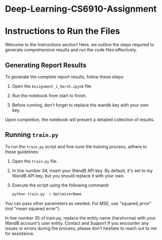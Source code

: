 # Deep-Learning-CS6910-Assignment 
# Instructions to Run the Files

Welcome to the Instructions section! Here, we outline the steps required to generate comprehensive results and run the code files effectively.

## Generating Report Results

To generate the complete report results, follow these steps:

1. Open the `Assignment_1_Harsh.ipynb` file.

2. Run the notebook from start to finish.

3. Before running, don't forget to replace the wandb key with your own key.

Upon completion, the notebook will present a detailed collection of results.

## Running `train.py`

To run the `train.py` script and fine-tune the training process, adhere to these guidelines:

1. Open the `train.py` file.

2. In line number 34, insert your WandB API key. By default, it's set to my WandB API key, but you should replace it with your own.

3. Execute the script using the following command:
   ```bash
   python train.py -o OptimizerName
You can pass other parameters as needed. For MSE, use "squared_error" (not "mean squared error").

In line number 35 of train.py, replace the entity name (harshvrma) with your WandB account's user entity.
Contact and Support
If you encounter any issues or errors during the process, please don't hesitate to reach out to me for assistance.



